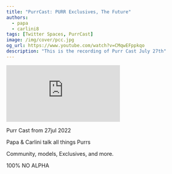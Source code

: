 ```yaml
---
title: "PurrCast: PURR Exclusives, The Future"
authors:
  - papa
  - carlini8
tags: [Twitter Spaces, PurrCast]
image: /img/cover/pcc.jpg
og_url: https://www.youtube.com/watch?v=CMqwEFppkqo
description: "This is the recording of Purr Cast July 27th"
---
```


<iframe src="https://www.youtube.com/embed/CMqwEFppkqo" title="YouTube video player" frameborder="0" allow="accelerometer; autoplay; clipboard-write; encrypted-media; gyroscope; picture-in-picture" allowFullScreen></iframe>

<!--truncate-->

Purr Cast from 27jul 2022

Papa & Carlini talk all things Purrs

Community, models, Exclusives, and more.

100% NO ALPHA
